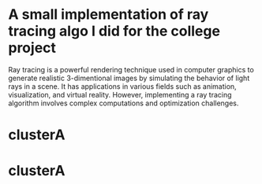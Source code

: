 # A small implementation of ray tracing algo I did for the college project

Ray tracing is a powerful rendering technique used in computer graphics to generate realistic 3-dimentional images by simulating the behavior of light rays in a scene. It has applications in various fields such as animation, visualization, and virtual reality. However, implementing a ray tracing algorithm involves complex computations and optimization challenges.
# clusterA
# clusterA
